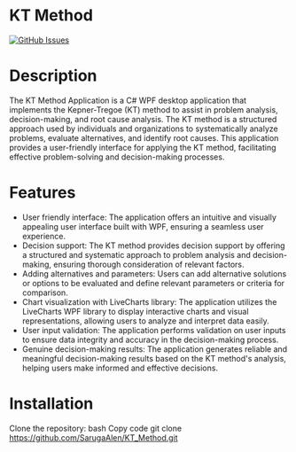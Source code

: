 # KT Method 


[![GitHub Issues](https://img.shields.io/github/issues/SarugaAlen/KT_Method.svg)](https://github.com/SarugaAlen/KT_Method/issues)

# Description
The KT Method Application is a C# WPF desktop application that implements the Kepner-Tregoe (KT) method to assist in problem analysis, decision-making, and root cause analysis. The KT method is a structured approach used by individuals and organizations to systematically analyze problems, evaluate alternatives, and identify root causes. This application provides a user-friendly interface for applying the KT method, facilitating effective problem-solving and decision-making processes.

# Features
- User friendly interface: The application offers an intuitive and visually appealing user interface built with WPF, ensuring a seamless user experience.
- Decision support: The KT method provides decision support by offering a structured and systematic approach to problem analysis and decision-making, ensuring thorough consideration of relevant factors.
- Adding alternatives and parameters: Users can add alternative solutions or options to be evaluated and define relevant parameters or criteria for comparison.
- Chart visualization with LiveCharts library: The application utilizes the LiveCharts WPF library to display interactive charts and visual representations, allowing users to analyze and interpret data easily.
- User input validation: The application performs validation on user inputs to ensure data integrity and accuracy in the decision-making process.
- Genuine decision-making results: The application generates reliable and meaningful decision-making results based on the KT method's analysis, helping users make informed and effective decisions.

# Installation
Clone the repository:
bash
Copy code
git clone https://github.com/SarugaAlen/KT_Method.git
